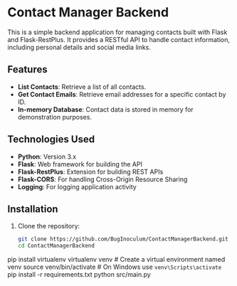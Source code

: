 # Contact Manager Backend

This is a simple backend application for managing contacts built with Flask and Flask-RestPlus. It provides a RESTful API to handle contact information, including personal details and social media links.

## Features

- **List Contacts**: Retrieve a list of all contacts.
- **Get Contact Emails**: Retrieve email addresses for a specific contact by ID.
- **In-memory Database**: Contact data is stored in memory for demonstration purposes.

## Technologies Used

- **Python**: Version 3.x
- **Flask**: Web framework for building the API
- **Flask-RestPlus**: Extension for building REST APIs
- **Flask-CORS**: For handling Cross-Origin Resource Sharing
- **Logging**: For logging application activity

## Installation

1. Clone the repository:

   ```bash
   git clone https://github.com/BugInoculum/ContactManagerBackend.git
   cd ContactManagerBackend

 pip install virtualenv
 virtualenv venv  # Create a virtual environment named venv
 source venv/bin/activate  # On Windows use `venv\Scripts\activate`
 pip install -r requirements.txt
 python src/main.py  
